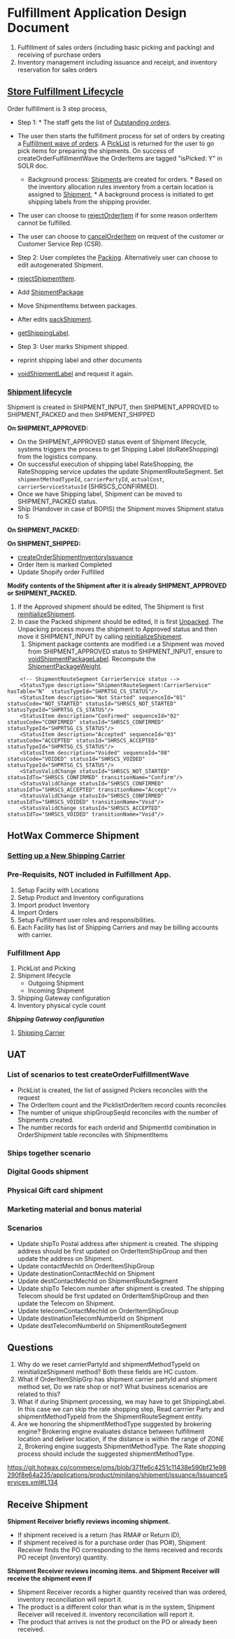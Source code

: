 # **Fulfillment Application Design Document**

1. Fulfillment of sales orders (including basic picking and packing) and receiving of purchase orders
2. Inventory management including issuance and receipt, and inventory reservation for sales orders

## [Store Fulfillment Lifecycle](https://docs.hotwax.co/documents/v/learn-hotwax-oms/business-process-models/store.fulfillment)


Order fulfillment is 3 step process,
*   Step 1:  * The staff gets the list of [Outstanding orders](https://github.com/hotwax/oms-documentation/blob/user-guides-pub/documents/integrate-with-hotwax/api/fulfillment/apis/outstanding-orders.md). 
  * The user then starts the fulfillment process for set of orders by creating a [Fulfillment wave of orders](createOrderFulfillmentWave.md). A [PickList](PickList.md) is returned for the user to go pick items for preparing the shipments. On success of createOrderFulfillmentWave the OrderItems are tagged "isPicked: Y" in SOLR doc. 
      *  Background process: [Shipments](createShipment.md) are created for orders. 
        *  Based on the inventory allocation rules inventory from a certain location is assigned to [Shipment](/udm/intermediate/Shipment.md), 
        *  A background process is initiated to get shipping labels from the shipping provider.
  *  The user can choose to [rejectOrderItem](rejectOrderItem.md) if for some reason orderItem cannot be fulfilled.
  *  The user can choose to [cancelOrderItem](cancelOrderItem.md) on request of the customer or Customer Service Rep (CSR).

*   Step 2: User completes the [Packing](packShipment.md). Alternatively user can choose to edit autogenerated Shipment.
  *  [rejectShipmentItem](rejectShipmentItem.md).
  *  Add [ShipmentPackage](createShipmentPackage.md)
  *  Move ShipmentItems between packages.
  *  After edits [packShipment](packShipment.md).
  *  [getShippingLabel](getShippingLabel.md).
*   Step 3: User marks Shipment shipped.
  * reprint shipping label and other documents
  * [voidShipmentLabel](voidShipmentLabel.md) and request it again.


### [Shipment lifecycle](ShipmentStatusWorkflow.md)
Shipment is created in SHIPMENT_INPUT, then SHIPMENT_APPROVED to SHIPMENT_PACKED and then SHIPMENT_SHIPPED

**On SHIPMENT_APPROVED:**
* On the SHIPMENT_APPROVED status event of Shipment lifecycle,  systems triggers the process to get Shipping Label (doRateShopping) from the logistics company.
* On successful execution of shipping label RateShopping, the RateShopping service updates the update ShipmentRouteSegment. Set `shipmentMethodTypeId`, `carrierPartyId`, `actualCost`, `carrierServiceStatusId` (SHRSCS_CONFIRMED). 
* Once we have Shipping label, Shipment can be moved to SHIPMENT_PACKED status.
* Ship (Handover in case of BOPIS) the Shipment moves Shipment status to S

**On SHIPMENT_PACKED:**

**On SHIPMENT_SHIPPED:**
* [createOrderShipmentInventoryIssuance](createOrderShipmentInventoryIssuance.md)
* Order Item is marked Completed
* Update Shopify order Fulfilled

**Modify contents of the Shipment after it is already SHIPMENT_APPROVED or SHIPMENT_PACKED.**
1. If the Approved shipment should be edited, The Shipment is first [reinitializeShipment](reinitializeShipment.md). 
2. In case the Packed shipment should be edited, It is first [Unpacked](unpackOrderItems.md). The Unpacking process moves the shipment to Approved status and then move it SHIPMENT_INPUT by calling [reinitializeShipment](reinitializeShipment.md).
   1. Shipment package contents are modified i.e a Shipment was moved from SHIPMENT_APPROVED status to SHIPMENT_INPUT, ensure to [voidShipmentPackageLabel](voidShipmentPackageLabel.md). Recompute the [ShipmentPackageWeight](calcShipmentPackageTotalWeight.md).

```
    <!-- ShipmentRouteSegment CarrierService status -->
    <StatusType description="ShipmentRouteSegment:CarrierService" hasTable="N"  statusTypeId="SHPRTSG_CS_STATUS"/>
    <StatusItem description="Not Started" sequenceId="01" statusCode="NOT_STARTED" statusId="SHRSCS_NOT_STARTED" statusTypeId="SHPRTSG_CS_STATUS"/>
    <StatusItem description="Confirmed" sequenceId="02" statusCode="CONFIRMED" statusId="SHRSCS_CONFIRMED" statusTypeId="SHPRTSG_CS_STATUS"/>
    <StatusItem description="Accepted" sequenceId="03" statusCode="ACCEPTED" statusId="SHRSCS_ACCEPTED" statusTypeId="SHPRTSG_CS_STATUS"/>
    <StatusItem description="Voided" sequenceId="08" statusCode="VOIDED" statusId="SHRSCS_VOIDED" statusTypeId="SHPRTSG_CS_STATUS"/>
    <StatusValidChange statusId="SHRSCS_NOT_STARTED" statusIdTo="SHRSCS_CONFIRMED" transitionName="Confirm"/>
    <StatusValidChange statusId="SHRSCS_CONFIRMED" statusIdTo="SHRSCS_ACCEPTED" transitionName="Accept"/>
    <StatusValidChange statusId="SHRSCS_CONFIRMED" statusIdTo="SHRSCS_VOIDED" transitionName="Void"/>
    <StatusValidChange statusId="SHRSCS_ACCEPTED" statusIdTo="SHRSCS_VOIDED" transitionName="Void"/>
```

## HotWax Commerce Shipment 


### [Setting up a New Shipping Carrier](https://github.com/saastechacademy/foundation/blob/main/ofbiz-framework/intermediate/setupShippingCarrier.md)

### Pre-Requisits, NOT included in Fulfillment App. 
1) Setup Faciity with Locations
2) Setup Product and Inventory configurations
3) Import product Inventory
4) Import Orders 
5) Setup Fulfillment user roles and responsibilities.
6) Each Facility has list of Shipping Carriers and may be billing accounts with carrier. 

### Fulfillment App
1) PickList and Picking
2) Shipment lifecycle
   * Outgoing Shipment
   * Incoming Shipment
3) Shipping Gateway configuration
4) Inventory physical cycle count


***Shipping Gateway configuration***
1) [Shipping Carrier](/ofbiz-framework/intermediate/setupShippingCarrier.md)


## UAT

### List of scenarios to test createOrderFulfillmentWave
*   PickList is created, the list of assigned Pickers reconciles with the request
*   The OrderItem count and the PicklistOrderItem record counts reconciles
*   The number of unique shipGroupSeqId reconciles with the number of Shipments created.
*   The number records for each orderId and ShipmentId combination in OrderShipment table reconciles with ShipmentItems

### Ships together scenario
### Digital Goods shipment
### Physical Gift card shipment
### Marketing material and bonus material

### Scenarios 
*   Update shipTo Postal address after shipment is created. The shipping address should be first updated on OrderItemShipGroup and then update the address on Shipment.
  * Update contactMechId on OrderItemShipGroup
  * Update destinationContactMechId on Shipment
  * Update destContactMechId on ShipmentRouteSegment
*   Update shipTo Telecom number after shipment is created. The shipping Telecom should be first updated on OrderItemShipGroup and then update the Telecom on Shipment.
  * Update telecomContactMechId on OrderItemShipGroup
  * Update destinationTelecomNumberId on Shipment
  * Update destTelecomNumberId on ShipmentRouteSegment

## Questions 
1.  Why do we reset carrierPartyId and shipmentMethodTypeId on reinitializeShipment method? Both these fields are HC custom.
2.  What if OrderItemShipGrp has shipment carrier partyId and shipment method set, Do we rate shop or not? What business scenarios are related to this? 
3.  What if during Shipment processing, we may have to get ShippingLabel. In this case we can skip the rate shopping step, Read carrrier Party and shipmentMethodTypeId from the ShipmentRouteSegment entity.
4.  Are we honoring the shipmentMethodType suggested by brokering engine? Brokering engine evaluates distance between fulfillment location and deliver location, if the distance is within the range of ZONE 2, Brokering engine suggests ShipmentMethodType. The Rate shopping process should include the suggested shipmentMethodType.


https://git.hotwax.co/commerce/oms/blob/371fe6c4251c11438e590bf21e98290f8e64a235/applications/product/minilang/shipment/issuance/IssuanceServices.xml#L134

## Receive Shipment

**Shipment Receiver briefly reviews incoming shipment.**
* If shipment received is a return (has RMA# or Return ID), 
* If shipment received is for a purchase order (has PO#), Shipment Receiver finds the PO corresponding to the items received and records PO receipt (inventory) quantity.

**Shipment Receiver reviews incoming items. and Shipment Receiver will receive the shipment even if**
* Shipment Receiver records a higher quantity received than was ordered, inventory reconciliation will report it.
* The product is a different color than what is in the system, Shipment Receiver will received it. inventory reconciliation will report it.
* The product that arrives is not the product on the PO or already been received.
